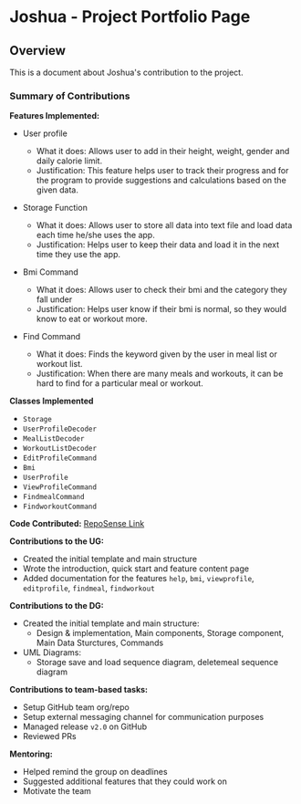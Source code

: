 # Joshua - Project Portfolio Page

## Overview
This is a document about Joshua's contribution to the project.

### Summary of Contributions

**Features Implemented:**
* User profile
  - What it does: Allows user to add in their height, weight, gender and daily calorie limit.
  - Justification: This feature helps user to track their progress and for the program to provide suggestions and calculations based on the given data.

* Storage Function
  - What it does: Allows user to store all data into text file and load data each time he/she uses the app.
  - Justification: Helps user to keep their data and load it in the next time they use the app.

* Bmi Command
  - What it does: Allows user to check their bmi and the category they fall under
  - Justification: Helps user know if their bmi is normal, so they would know to eat or workout more.

* Find Command
  - What it does: Finds the keyword given by the user in meal list or workout list.
  - Justification: When there are many meals and workouts, it can be hard to find for a particular meal or workout.

**Classes Implemented**
  - `Storage`
  - `UserProfileDecoder`
  - `MealListDecoder`
  - `WorkoutListDecoder`
  - `EditProfileCommand`
  - `Bmi`
  - `UserProfile`
  - `ViewProfileCommand`
  - `FindmealCommand`
  - `FindworkoutCommand`

**Code Contributed:** [RepoSense Link](https://nus-cs2113-ay2324s1.github.io/tp-dashboard/?search=w12-4&sort=groupTitle&sortWithin=title&timeframe=commit&mergegroup=&groupSelect=groupByRepos&breakdown=true&checkedFileTypes=docs~functional-code~test-code&since=2023-09-22)

**Contributions to the UG:**
 - Created the initial template and main structure
 - Wrote the introduction, quick start and feature content page
 - Added documentation for the features `help`, `bmi`, `viewprofile`, `editprofile`, `findmeal`, `findworkout`

**Contributions to the DG:**
- Created the initial template and main structure:
  - Design & implementation, Main components, Storage component, Main Data Sturctures, Commands
- UML Diagrams:
  - Storage save and load sequence diagram, deletemeal sequence diagram

**Contributions to team-based tasks:**
- Setup GitHub team org/repo
- Setup external messaging channel for communication purposes
- Managed release `v2.0` on GitHub
- Reviewed PRs

**Mentoring:**
- Helped remind the group on deadlines
- Suggested additional features that they could work on
- Motivate the team